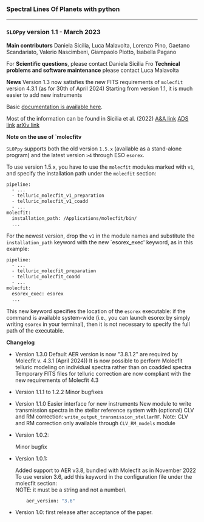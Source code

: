 ### Spectral Lines Of Planets with python
***
### `SLOPpy` version 1.1 - March 2023

**Main contributors**
Daniela Sicilia,
Luca Malavolta,
Lorenzo Pino,
Gaetano Scandariato,
Valerio Nascimbeni,
Giampaolo Piotto,
Isabella Pagano

For **Scientific questions**, please contact Daniela Sicilia
Fro **Technical problems and software maintenance** please contact Luca Malavolta


**News**
Version 1.3 now satisfies the new FITS requirements of `molecfit` version 4.3.1 (as for 30th of April 2024) 
Starting from version 1.1, it is much easier to add new instruments

Basic [documentation is available here](https://sloppy.readthedocs.io/en/latest/).

Most of the information can be found in Sicilia et al. (2022) [A&A link](https://doi.org/10.1051/0004-6361/202244055) [ADS link](https://ui.adsabs.harvard.edu/abs/2022arXiv220813045S/abstract) [arXiv link](https://arxiv.org/abs/2208.13045)

**Note on the use of `molecfitv**

`SLOPpy` supports both the old version `1.5.x` (available as a stand-alone program) and the latest version `>4` through ESO `esorex`.

To use version 1.5.x, you have to use the `molecfit` modules marked with `v1`, and specify the installation path under the `molecfit` section:

```bash
pipeline:
  - ...
  - telluric_molecfit_v1_preparation
  - telluric_molecfit_v1_coadd
  - ...
molecfit:
  installation_path: /Applications/molecfit/bin/
  ...
```

For the newest version, drop the `v1` in the module names and substitute the `installation_path` keyword with the new `esorex_exec' keyword, as in this example:

```bash
pipeline:
  - ...
  - telluric_molecfit_preparation
  - telluric_molecfit_coadd
  - ...
molecfit:
  esorex_exec: esorex
  ...
```

This new keyword specifies the location of the `esorex` executable: if the command is available system-wide (i.e., you can launch esorex by simply writing `esorex` in your terminal), then it is not necessary to specify the full path of the executable.


**Changelog**

- Version 1.3.0
    Default AER version is now "3.8.1.2" are required by Molecfit v. 4.3.1 (April 2024))
    It is now possible to perform Molecfit telluric modeling on individual spectra rather than on coadded spectra
    Temporary FITS files for telluric correction are now compliant with the new requirements of Molecfit 4.3

- Version 1.1.1 to 1.2.2
    Minor bugfixes

- Version 1.1.0
    Easier interface for new instruments
    New module to write transmission spectra in the stellar reference system with (optional) CLV and RM correction: `write_output_transmission_stellarRF`. Note: CLV and RM correction only available through `CLV_RM_models` module

- Version 1.0.2:

    Minor bugfix

- Version 1.0.1:

    Added support to AER v3.8, bundled with Molecfit as in November 2022 \
    To use version 3.6, add this keyword in the configuration file under the molecfit section:\
    NOTE: it must be a string and not a number\

    ```bash
        aer_version: "3.6"
    ```

- Version 1.0: first release after acceptance of the paper.

